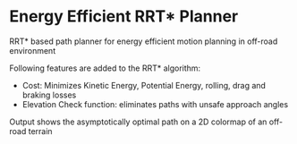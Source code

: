 # Energy Efficient RRT* Planner
RRT* based path planner for energy efficient motion planning in off-road environment

Following features are added to the RRT* algorithm:
- Cost: Minimizes Kinetic Energy, Potential Energy, rolling, drag and braking losses
- Elevation Check function: eliminates paths with unsafe approach angles

Output shows the asymptotically optimal path on a 2D colormap of an off-road terrain 
